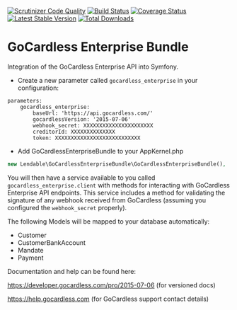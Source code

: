 [![Scrutinizer Code Quality](https://scrutinizer-ci.com/g/Lendable/GocardlessEnterpriseBundle/badges/quality-score.png)](https://scrutinizer-ci.com/g/Lendable/GocardlessEnterpriseBundle/?branch=master)
[![Build Status](https://api.travis-ci.org/Lendable/GocardlessEnterpriseBundle.svg?branch=master)](https://www.travis-ci.org/Lendable/GocardlessEnterpriseBundle)
[![Coverage Status](https://coveralls.io/repos/github/Lendable/GocardlessEnterpriseBundle/badge.svg?branch=master)](https://coveralls.io/github/Lendable/GocardlessEnterpriseBundle?branch=master)
[![Latest Stable Version](https://poser.pugx.org/lendable/gocardless-enterprise-bundle/version)](https://packagist.org/packages/lendable/gocardless-enterprise-bundle)
[![Total Downloads](https://poser.pugx.org/lendable/gocardless-enterprise-bundle/downloads)](https://packagist.org/packages/lendable/gocardless-enterprise-bundle)

GoCardless Enterprise Bundle
============================

Integration of the GoCardless Enterprise API into Symfony.

* Create a new parameter called `gocardless_enterprise` in your configuration:
```
parameters:
    gocardless_enterprise:
        baseUrl: 'https://api.gocardless.com/'
        gocardlessVersion: '2015-07-06'
        webhook_secret: XXXXXXXXXXXXXXXXXXXXXX
        creditorId: XXXXXXXXXXXXXX
        token: XXXXXXXXXXXXXXXXXXXXXXXXXXX
```

* Add GoCardlessEnterpriseBundle to your AppKernel.php
``` php
new Lendable\GoCardlessEnterpriseBundle\GoCardlessEnterpriseBundle(),
```            

You will then have a service available to you called `gocardless_enterprise.client` with methods for interacting with GoCardless Enterprise API endpoints.
This service includes a method for validating the signature of any webhook received from GoCardless (assuming you configured the `webhook_secret` properly).

The following Models will be mapped to your database automatically:
* Customer
* CustomerBankAccount
* Mandate
* Payment

Documentation and help can be found here:

https://developer.gocardless.com/pro/2015-07-06 (for versioned docs)

https://help.gocardless.com (for GoCardless support contact details)
